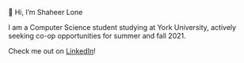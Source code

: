 👋 Hi, I’m Shaheer Lone

I am a Computer Science student studying at York University, actively seeking co-op opportunities for summer and fall 2021.

Check me out on [LinkedIn](https://www.linkedin.com/in/shaheer-lone-435321196/)!
